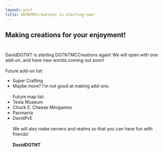 ```yaml
---
layout: post
title: DGTNTMCCreations is starting now!
---
```

## Making creations for your enjoyment!<br /><br />
DavidDGTNT is starting DGTNTMCCreations again! We will open with one add-on, and have new worlds coming out soon!<br /><br />
Future add-on list:<br />
* Super Crafting<br />
* Maybe more? I'm not good at making add-ons.<br /><br />
Future map list:<br />
* Tesla Museum<br />
* Chuck E. Cheese Minigames<br />
* Pacmania<br />
* DavidPvE<br /><br />
We will also make servers and realms so that you can have fun with friends!<br /><br />
**DavidDGTNT**
